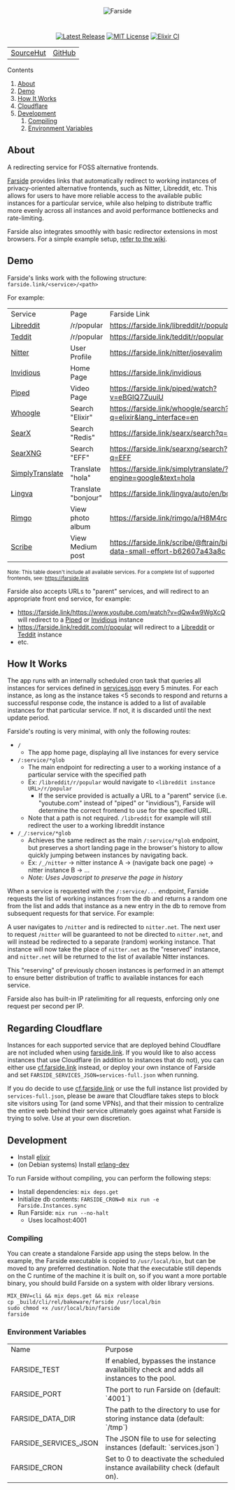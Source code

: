 <div align="center" style="margin-bottom: 10px;">
<img src="https://benbusby.com/assets/images/farside.svg" alt="Farside">
</div>
<br>

<div align="center">

[![Latest Release](https://img.shields.io/github/v/release/benbusby/farside?label=Release)](https://github.com/benbusby/farside/releases)
[![MIT License](https://img.shields.io/github/license/benbusby/earthbound-themes.svg)](http://opensource.org/licenses/MIT)
[![Elixir CI](https://github.com/benbusby/privacy-revolver/actions/workflows/elixir.yml/badge.svg)](https://github.com/benbusby/privacy-revolver/actions/workflows/elixir.yml)

<table>
  <tr>
    <td><a href="https://sr.ht/~benbusby/farside">SourceHut</a></td>
    <td><a href="https://github.com/benbusby/farside">GitHub</a></td>
  </tr>
</table>

</div>

Contents
1. [About](#about)
2. [Demo](#demo)
3. [How It Works](#how-it-works)
4. [Cloudflare](#regarding-cloudflare)
5. [Development](#development)
    1. [Compiling](#compiling)
    1. [Environment Variables](#environment-variables)

## About

A redirecting service for FOSS alternative frontends.

[Farside](https://farside.link) provides links that automatically redirect to
working instances of privacy-oriented alternative frontends, such as Nitter,
Libreddit, etc. This allows for users to have more reliable access to the
available public instances for a particular service, while also helping to
distribute traffic more evenly across all instances and avoid performance
bottlenecks and rate-limiting.

Farside also integrates smoothly with basic redirector extensions in most
browsers. For a simple example setup,
[refer to the wiki](https://github.com/benbusby/farside/wiki/Browser-Extension).

## Demo

Farside's links work with the following structure: `farside.link/<service>/<path>`

For example:

<table>
    <tr>
        <td>Service</td>
        <td>Page</td>
        <td>Farside Link</td>
    </tr>
    <tr>
        <td><a href="https://github.com/spikecodes/libreddit">Libreddit</a></td>
        <td>/r/popular</td>
        <td><a href="https://farside.link/libreddit/r/popular">https://farside.link/libreddit/r/popular</a></td>
    </tr>
    <tr>
        <td><a href="https://codeberg.org/teddit/teddit">Teddit</a></td>
        <td>/r/popular</td>
        <td><a href="https://farside.link/teddit/r/popular">https://farside.link/teddit/r/popular</a></td>
    </tr>
    <tr>
        <td><a href="https://github.com/zedeus/nitter">Nitter</a></td>
        <td>User Profile</td>
        <td><a href="https://farside.link/nitter/josevalim">https://farside.link/nitter/josevalim</a></td>
    </tr>
    <tr>
        <td><a href="https://github.com/iv-org/invidious">Invidious</a></td>
        <td>Home Page</td>
        <td><a href="https://farside.link/invidious">https://farside.link/invidious</a></td>
    </tr>
    <tr>
        <td><a href="https://github.com/TeamPiped/Piped">Piped</a></td>
        <td>Video Page</td>
        <td><a href="https://farside.link/piped/watch?v=eBGIQ7ZuuiU">https://farside.link/piped/watch?v=eBGIQ7ZuuiU</a></td>
    </tr>
    <tr>
        <td><a href="https://github.com/benbusby/whoogle-search">Whoogle</a></td>
        <td>Search "Elixir"</td>
        <td><a href="https://farside.link/whoogle/search?q=elixir&lang_interface=en">https://farside.link/whoogle/search?q=elixir&lang_interface=en</a></td>
    </tr>
    <tr>
        <td><a href="https://github.com/searx/searx">SearX</a></td>
        <td>Search "Redis"</td>
        <td><a href="https://farside.link/searx/search?q=redis">https://farside.link/searx/search?q=redis</a></td>
    </tr>
    <tr>
        <td><a href="https://github.com/searxng/searxng">SearXNG</a></td>
        <td>Search "EFF"</td>
        <td><a href="https://farside.link/searxng/search?q=EFF">https://farside.link/searxng/search?q=EFF</a></td>
    </tr>
    <tr>
        <td><a href="https://codeberg.org/ManeraKai/simplytranslate">SimplyTranslate</a></td>
        <td>Translate "hola"</td>
        <td><a href="https://farside.link/simplytranslate/?engine=google&text=hola">https://farside.link/simplytranslate/?engine=google&text=hola</a></td>
    </tr>
    <tr>
        <td><a href="https://github.com/TheDavidDelta/lingva-translate">Lingva</a></td>
        <td>Translate "bonjour"</td>
        <td><a href="https://farside.link/lingva/auto/en/bonjour">https://farside.link/lingva/auto/en/bonjour</a></td>
    </tr>
    <tr>
        <td><a href="https://codeberg.org/video-prize-ranch/rimgo">Rimgo</a></td>
        <td>View photo album</td>
        <td><a href="https://farside.link/rimgo/a/H8M4rcp">https://farside.link/rimgo/a/H8M4rcp</a></td>
    </tr>
    <tr>
        <td><a href="https://sr.ht/~edwardloveall/scribe/">Scribe</a></td>
        <td>View Medium post</td>
        <td><a href="https://farside.link/scribe/@ftrain/big-data-small-effort-b62607a43a8c">https://farside.link/scribe/@ftrain/big-data-small-effort-b62607a43a8c</a></td>
    </tr>
</table>

<sup>Note: This table doesn't include all available services. For a complete list of supported frontends, see: https://farside.link</sup>

Farside also accepts URLs to "parent" services, and will redirect to an appropriate front end service, for example:

- https://farside.link/https://www.youtube.com/watch?v=dQw4w9WgXcQ will redirect to a [Piped](https://github.com/TeamPiped/Piped) or [Invidious](https://github.com/iv-org/invidious) instance
- https://farside.link/reddit.com/r/popular will redirect to a [Libreddit](https://github.com/spikecodes/libreddit) or [Teddit](https://codeberg.org/teddit/teddit) instance
- etc.

## How It Works

The app runs with an internally scheduled cron task that queries all instances
for services defined in [services.json](services.json) every 5 minutes. For
each instance, as long as the instance takes <5 seconds to respond and returns
a successful response code, the instance is added to a list of available
instances for that particular service. If not, it is discarded until the next
update period.

Farside's routing is very minimal, with only the following routes:

- `/`
  - The app home page, displaying all live instances for every service
- `/:service/*glob`
  - The main endpoint for redirecting a user to a working instance of a
    particular service with the specified path
  - Ex: `/libreddit/r/popular` would navigate to `<libreddit instance
    URL>/r/popular`
    - If the service provided is actually a URL to a "parent" service
      (i.e. "youtube.com" instead of "piped" or "invidious"), Farside
      will determine the correct frontend to use for the specified URL.
  - Note that a path is not required. `/libreddit` for example will still
    redirect the user to a working libreddit instance
- `/_/:service/*glob`
  - Achieves the same redirect as the main `/:service/*glob` endpoint, but
    preserves a short landing page in the browser's history to allow quickly
    jumping between instances by navigating back.
  - Ex: `/_/nitter` -> nitter instance A -> (navigate back one page) -> nitter
    instance B -> ...
  - *Note: Uses Javascript to preserve the page in history*

When a service is requested with the `/:service/...` endpoint, Farside requests
the list of working instances from the db and returns a random one from the list
and adds that instance as a new entry in the db to remove from subsequent
requests for that service. For example:

A user navigates to `/nitter` and is redirected to `nitter.net`. The next user
to request `/nitter` will be guaranteed to not be directed to `nitter.net`, and
will instead be redirected to a separate (random) working instance. That
instance will now take the place of `nitter.net` as the "reserved" instance, and
`nitter.net` will be returned to the list of available Nitter instances.

This "reserving" of previously chosen instances is performed in an attempt to
ensure better distribution of traffic to available instances for each service.

Farside also has built-in IP ratelimiting for all requests, enforcing only one
request per second per IP.

## Regarding Cloudflare
Instances for each supported service that are deployed behind Cloudflare are
not included when using [farside.link](https://farside.link). If you would like
to also access instances that use Cloudflare (in addition to instances that do
not), you can either use [cf.farside.link](https://cf.farside.link) instead, or
deploy your own instance of Farside and set
`FARSIDE_SERVICES_JSON=services-full.json` when running.

If you do decide to use [cf.farside.link](https://cf.farside.link) or use the
full instance list provided by `services-full.json`, please be aware that
Cloudflare takes steps to block site visitors using Tor (and some VPNs), and
that their mission to centralize the entire web behind their service ultimately
goes against what Farside is trying to solve. Use at your own discretion.

## Development
- Install [elixir](https://elixir-lang.org/install.html)
- (on Debian systems) Install [erlang-dev](https://packages.debian.org/sid/erlang-dev)

To run Farside without compiling, you can perform the following steps:

- Install dependencies: `mix deps.get`
- Initialize db contents: `FARSIDE_CRON=0 mix run -e Farside.Instances.sync`
- Run Farside: `mix run --no-halt`
  - Uses localhost:4001

### Compiling

You can create a standalone Farside app using the steps below. In the example, the
Farside executable is copied to `/usr/local/bin`, but can be moved to any preferred
destination. Note that the executable still depends on the C runtime of the machine
it is built on, so if you want a more portable binary, you should build Farside on a
system with older library versions.

```
MIX_ENV=cli && mix deps.get && mix release
cp _build/cli/rel/bakeware/farside /usr/local/bin
sudo chmod +x /usr/local/bin/farside
farside
```

### Environment Variables

<table>
    <tr>
        <td>Name</td>
        <td>Purpose</td>
    </tr>
    <tr>
        <td>FARSIDE_TEST</td>
        <td>If enabled, bypasses the instance availability check and adds all instances to the pool.</td>
    </tr>
    <tr>
        <td>FARSIDE_PORT</td>
        <td>The port to run Farside on (default: `4001`)</td>
    </tr>
    <tr>
        <td>FARSIDE_DATA_DIR</td>
        <td>The path to the directory to use for storing instance data (default: `/tmp`)</td>
    </tr>
    <tr>
        <td>FARSIDE_SERVICES_JSON</td>
        <td>The JSON file to use for selecting instances (default: `services.json`)</td>
    </tr>
    <tr>
        <td>FARSIDE_CRON</td>
        <td>Set to 0 to deactivate the scheduled instance availability check (default on).</td>
    </tr>
</table>

